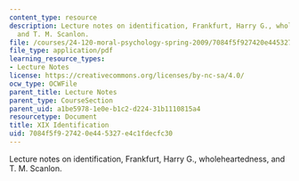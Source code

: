 ```yaml
---
content_type: resource
description: Lecture notes on identification, Frankfurt, Harry G., wholeheartedness,
  and T. M. Scanlon.
file: /courses/24-120-moral-psychology-spring-2009/7084f5f927420e445327e4c1fdecfc30_MIT24_120s09_lec19.pdf
file_type: application/pdf
learning_resource_types:
- Lecture Notes
license: https://creativecommons.org/licenses/by-nc-sa/4.0/
ocw_type: OCWFile
parent_title: Lecture Notes
parent_type: CourseSection
parent_uid: a1be5978-1e0e-b1c2-d224-31b1110815a4
resourcetype: Document
title: XIX Identification
uid: 7084f5f9-2742-0e44-5327-e4c1fdecfc30
---
```

Lecture notes on identification, Frankfurt, Harry G., wholeheartedness, and T. M. Scanlon.